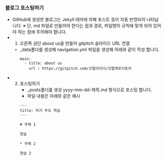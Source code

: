 
### 블로그 포스팅하기
  - GitHub에 생성한 블로그는 Jekyll 테마에 의해 포스트 등이 자동 반영되어 나타납니다.
    ※ 단, md 파일로 만들어야 한다는 점과 경로, 파일명이 규칙에 맞게 되어 있어야 하는 점에 주의해야 합니다.
  - 1. 오른쪽 상단 about us을 만들어 gitpitch 슬라이드 URL 연결
      - _data폴더를 생성해 navigation.yml 파일을 생성해 아래와 같이 작성 합니다.
        ```
        main:
          - title: about us
            url : https://gitpitch.com/깃헙아이디/깃헙레포지토리
        ```
  - 2. 포스팅하기
        - _posts폴더를 생성 yyyy-mm-dd-제목.md 형식으로 포스팅 합니다.
        - 파일 내용은 아래와 같은 예시
        ```
        ---
        title: 자기 주도 학습
        ---
        
        # 주제 1
        
        연습
        
        * 주제 2
        
        연습 2
        ```
